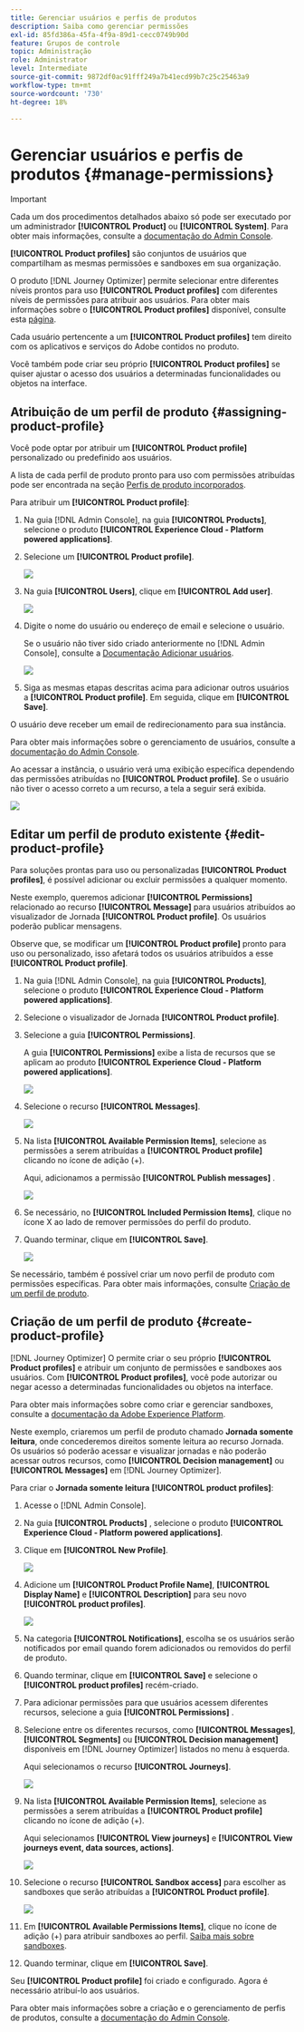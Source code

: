 ```yaml
---
title: Gerenciar usuários e perfis de produtos
description: Saiba como gerenciar permissões
exl-id: 85fd386a-45fa-4f9a-89d1-cecc0749b90d
feature: Grupos de controle
topic: Administração
role: Administrator
level: Intermediate
source-git-commit: 9872df0ac91fff249a7b41ecd99b7c25c25463a9
workflow-type: tm+mt
source-wordcount: '730'
ht-degree: 18%

---
```


# Gerenciar usuários e perfis de produtos {#manage-permissions}

>[!IMPORTANT]
>
> Cada um dos procedimentos detalhados abaixo só pode ser executado por um administrador **[!UICONTROL Product]** ou **[!UICONTROL System]**. Para obter mais informações, consulte a [documentação do Admin Console](https://helpx.adobe.com/enterprise/admin-guide.html/enterprise/using/admin-roles.ug.html).

**[!UICONTROL Product profiles]** são conjuntos de usuários que compartilham as mesmas permissões e sandboxes em sua organização.

O produto [!DNL Journey Optimizer] permite selecionar entre diferentes níveis prontos para uso **[!UICONTROL Product profiles]** com diferentes níveis de permissões para atribuir aos usuários. Para obter mais informações sobre o **[!UICONTROL Product profiles]** disponível, consulte esta [página](ootb-product-profiles.md).

Cada usuário pertencente a um **[!UICONTROL Product profiles]** tem direito com os aplicativos e serviços do Adobe contidos no produto.

Você também pode criar seu próprio **[!UICONTROL Product profiles]** se quiser ajustar o acesso dos usuários a determinadas funcionalidades ou objetos na interface.

## Atribuição de um perfil de produto {#assigning-product-profile}

Você pode optar por atribuir um **[!UICONTROL Product profile]** personalizado ou predefinido aos usuários.

A lista de cada perfil de produto pronto para uso com permissões atribuídas pode ser encontrada na seção [Perfis de produto incorporados](ootb-product-profiles.md).

Para atribuir um **[!UICONTROL Product profile]**:

1. Na guia [!DNL Admin Console], na guia **[!UICONTROL Products]**, selecione o produto **[!UICONTROL Experience Cloud - Platform powered applications]**.

1. Selecione um **[!UICONTROL Product profile]**.

   ![](../assets/access_control_2.png)

1. Na guia **[!UICONTROL Users]**, clique em **[!UICONTROL Add user]**.

   ![](../assets/access_control_3.png)

1. Digite o nome do usuário ou endereço de email e selecione o usuário.

   Se o usuário não tiver sido criado anteriormente no [!DNL Admin Console], consulte a [Documentação Adicionar usuários](https://helpx.adobe.com/enterprise/admin-guide.html/enterprise/using/manage-users-individually.ug.html#add-users).

   ![](../assets/access_control_4.png)

1. Siga as mesmas etapas descritas acima para adicionar outros usuários a **[!UICONTROL Product profile]**. Em seguida, clique em **[!UICONTROL Save]**.

O usuário deve receber um email de redirecionamento para sua instância.

Para obter mais informações sobre o gerenciamento de usuários, consulte a [documentação do Admin Console](https://helpx.adobe.com/enterprise/admin-guide.html/enterprise/using/manage-users-individually.ug.html).

Ao acessar a instância, o usuário verá uma exibição específica dependendo das permissões atribuídas no **[!UICONTROL Product profile]**. Se o usuário não tiver o acesso correto a um recurso, a tela a seguir será exibida.

![](../assets/access_control_1.png)

## Editar um perfil de produto existente {#edit-product-profile}

Para soluções prontas para uso ou personalizadas **[!UICONTROL Product profiles]**, é possível adicionar ou excluir permissões a qualquer momento.

Neste exemplo, queremos adicionar **[!UICONTROL Permissions]** relacionado ao recurso **[!UICONTROL Message]** para usuários atribuídos ao visualizador de Jornada **[!UICONTROL Product profile]**. Os usuários poderão publicar mensagens.

Observe que, se modificar um **[!UICONTROL Product profile]** pronto para uso ou personalizado, isso afetará todos os usuários atribuídos a esse **[!UICONTROL Product profile]**.

1. Na guia [!DNL Admin Console], na guia **[!UICONTROL Products]**, selecione o produto **[!UICONTROL Experience Cloud - Platform powered applications]**.

1. Selecione o visualizador de Jornada **[!UICONTROL Product profile]**.

1. Selecione a guia **[!UICONTROL Permissions]**.

   A guia **[!UICONTROL Permissions]** exibe a lista de recursos que se aplicam ao produto **[!UICONTROL Experience Cloud - Platform powered applications]**.

   ![](../assets/access_control_5.png)

1. Selecione o recurso **[!UICONTROL Messages]**.

   ![](../assets/access_control_6.png)

1. Na lista **[!UICONTROL Available Permission Items]**, selecione as permissões a serem atribuídas a **[!UICONTROL Product profile]** clicando no ícone de adição (+).

   Aqui, adicionamos a permissão **[!UICONTROL Publish messages]** .

   ![](../assets/access_control_7.png)

1. Se necessário, no **[!UICONTROL Included Permission Items]**, clique no ícone X ao lado de remover permissões do perfil do produto.

1. Quando terminar, clique em **[!UICONTROL Save]**.

   ![](../assets/access_control_8.png)

Se necessário, também é possível criar um novo perfil de produto com permissões específicas. Para obter mais informações, consulte [Criação de um perfil de produto](#create-product-profile).

## Criação de um perfil de produto {#create-product-profile}

[!DNL Journey Optimizer] O permite criar o seu próprio  **[!UICONTROL Product profiles]** e atribuir um conjunto de permissões e sandboxes aos usuários. Com **[!UICONTROL Product profiles]**, você pode autorizar ou negar acesso a determinadas funcionalidades ou objetos na interface.

Para obter mais informações sobre como criar e gerenciar sandboxes, consulte a [documentação da Adobe Experience Platform](https://experienceleague.adobe.com/docs/experience-platform/sandbox/ui/user-guide.html?lang=pt-BR).

Neste exemplo, criaremos um perfil de produto chamado **Jornada somente leitura**, onde concederemos direitos somente leitura ao recurso Jornada. Os usuários só poderão acessar e visualizar jornadas e não poderão acessar outros recursos, como **[!UICONTROL Decision management]** ou **[!UICONTROL Messages]** em [!DNL Journey Optimizer].

Para criar o **Jornada somente leitura** **[!UICONTROL product profiles]**:

1. Acesse o [!DNL Admin Console].

1. Na guia **[!UICONTROL Products]** , selecione o produto **[!UICONTROL Experience Cloud - Platform powered applications]**.

1. Clique em **[!UICONTROL New Profile]**.

   ![](../assets/access_control_9.png)

1. Adicione um **[!UICONTROL Product Profile Name]**, **[!UICONTROL Display Name]** e **[!UICONTROL Description]** para seu novo **[!UICONTROL product profiles]**.

   ![](../assets/access_control_10.png)

1. Na categoria **[!UICONTROL Notifications]**, escolha se os usuários serão notificados por email quando forem adicionados ou removidos do perfil de produto.

1. Quando terminar, clique em **[!UICONTROL Save]** e selecione o **[!UICONTROL product profiles]** recém-criado.

1. Para adicionar permissões para que usuários acessem diferentes recursos, selecione a guia **[!UICONTROL Permissions]** .

1. Selecione entre os diferentes recursos, como **[!UICONTROL Messages]**, **[!UICONTROL Segments]** ou **[!UICONTROL Decision management]** disponíveis em [!DNL Journey Optimizer] listados no menu à esquerda.

   Aqui selecionamos o recurso **[!UICONTROL Journeys]**.

   ![](../assets/access_control_11.png)

1. Na lista **[!UICONTROL Available Permission Items]**, selecione as permissões a serem atribuídas a **[!UICONTROL Product profile]** clicando no ícone de adição (+).

   Aqui selecionamos **[!UICONTROL View journeys]** e **[!UICONTROL View journeys event, data sources, actions]**.

   ![](../assets/access_control_12.png)

1. Selecione o recurso **[!UICONTROL Sandbox access]** para escolher as sandboxes que serão atribuídas a **[!UICONTROL Product profile]**.

   ![](../assets/access_control_13.png)

1. Em **[!UICONTROL Available Permissions Items]**, clique no ícone de adição (+) para atribuir sandboxes ao perfil. [Saiba mais sobre sandboxes](https://experienceleague.adobe.com/docs/experience-platform/sandbox/home.html?lang=pt-BR).

1. Quando terminar, clique em **[!UICONTROL Save]**.

Seu **[!UICONTROL Product profile]** foi criado e configurado. Agora é necessário atribuí-lo aos usuários.

Para obter mais informações sobre a criação e o gerenciamento de perfis de produtos, consulte a [documentação do Admin Console](https://helpx.adobe.com/enterprise/admin-guide.html/enterprise/using/manage-product-profiles.ug.html).
